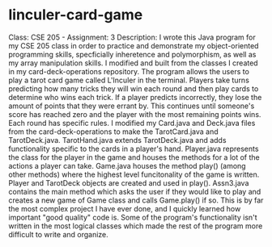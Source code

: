 # linculer-card-game
Class: CSE 205 - Assignment: 3
Description: I wrote this Java program for my CSE 205 class in order to practice and demonstrate my object-oriented programming skills, specficially inheretence and polymorphism, as well as my array manipulation skills. I modified and built from the classes I created in my card-deck-operations repository. The program allows the users to play a tarot card game called L'Inculer in the terminal. Players take turns predicting how many tricks they will win each round and then play cards to determine who wins each trick. If a player predicts incorrectly, they lose the amount of points that they were errant by. This continues until someone's score has reached zero and the player with the most remaining points wins. Each round has specific rules.
I modified my Card.java and Deck.java files from the card-deck-operations to make the TarotCard.java and TarotDeck.java. TarotHand.java extends TarotDeck.java and adds functionality specific to the cards in a player's hand. Player.java represents the class for the player in the game and houses the methods for a lot of the actions a player can take. Game.java houses the method play() (among other methods) where the highest level funcitonality of the game is written. Player and TarotDeck objects are created and used in play(). Assn3.java contains the main method which asks the user if they would like to play and creates a new game of Game class and calls Game.play() if so.
This is by far the most complex project I have ever done, and I quickly learned how important "good quality" code is. Some of the program's functionality isn't written in the most logical classes which made the rest of the program more difficult to write and organize.
